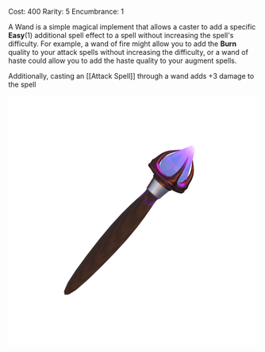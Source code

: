 
Cost: 400
Rarity: 5
Encumbrance: 1

A Wand is a simple magical implement that allows a caster to add a specific **Easy**(1) additional spell effect to a spell without increasing the spell's difficulty. 
For example, a wand of fire might allow you to add the **Burn** quality to your attack spells without increasing the difficulty, or a wand  of haste could allow you to add the haste quality to your augment spells.

Additionally, casting an [[Attack Spell]] through a wand adds +3 damage to the spell

![A wand of Restoration](https://github.com/CometVoid/Cataclysm/blob/main/Items/Wand.png)
